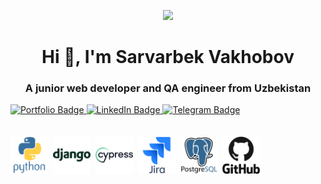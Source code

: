 <p align="center">
  <img width="45%" height="auto" src="https://user-images.githubusercontent.com/72156168/130989446-dffc4c7e-3b3d-4177-a877-6c90e9d6e292.png" />
  </p>
<h1 align="center">Hi 👋, I'm Sarvarbek Vakhobov</h1>
<h3 align="center">A junior web developer and QA engineer from Uzbekistan</h3>
<div id="badges">
  <a href="https://sarvarbek.uz">
    <img src="https://img.shields.io/badge/Portfolio-blue?style=for-the-badge&logo=portfolio&logoColor=white" alt="Portfolio Badge"/>
  </a>
  <a href="https://linkedin.com/sarvar-vaxobov">
    <img src="https://img.shields.io/badge/LinkedIn-blue?style=for-the-badge&logo=linkedin&logoColor=white" alt="LinkedIn Badge"/>
  </a>
  <a href="https://t.me/sarvarbek_vakhobov">
    <img src="https://img.shields.io/badge/Telegram-blue?style=for-the-badge&logo=telegram&logoColor=white" alt="Telegram Badge"/>
  </a>
<!--   <a href="https://instagram.com/sarvar_vaxobov">
    <img src="https://img.shields.io/badge/Instagram-blue?style=for-the-badge&logo=instagram&logoColor=white" alt="Instagram Badge"/>
  </a> -->
<!--   <a href="https://facebook.com/sarvar.vaxobov.77">
    <img src="https://img.shields.io/badge/Facebook-blue?style=for-the-badge&logo=facebook&logoColor=white" alt="Facebook Badge"/>
  </a> -->
</div>
<img src="https://komarev.com/ghpvc/?username=SarvarVakhobov&style=flat-square&color=blue" alt=""/>


<br>
<br>

<div>
  <img src="https://github.com/devicons/devicon/blob/master/icons/python/python-original-wordmark.svg" title="Python" alt="Python" width="60" height="60"/>&nbsp;
  <img src="https://github.com/devicons/devicon/blob/master/icons/django/django-plain-wordmark.svg" title="Django" alt="Django" width="60" height="60"/>&nbsp;
  <img src="https://github.com/devicons/devicon/blob/master/icons/cypressio/cypressio-original-wordmark.svg" title="Cypress" alt="Cypress" width="60" height="60"/>&nbsp;
  <img src="https://github.com/devicons/devicon/blob/master/icons/jira/jira-original-wordmark.svg" title="Jira" alt="Jira" width="60" height="60"/>&nbsp;
  <img src="https://github.com/devicons/devicon/blob/master/icons/postgresql/postgresql-original-wordmark.svg" title="PostgreSQL" alt="PostgreSQL" width="60" height="60"/>&nbsp;
  <img src="https://github.com/devicons/devicon/blob/master/icons/github/github-original-wordmark.svg" title="Github" alt="Github" width="60" height="60"/>&nbsp;
  
</div>




